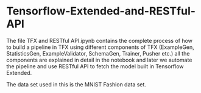 # Tensorflow-Extended-and-RESTful-API

The file TFX and RESTful API.ipynb contains the complete process of how to build a pipeline in TFX using different components of TFX (ExampleGen, StatisticsGen, ExampleValidator, SchemaGen, Trainer, Pusher etc.) all the components are explained in detail in the notebook and later we automate the pipeline and use RESTful API to fetch the model built in Tensorflow Extended.

The data set used in this is the MNIST Fashion data set.
